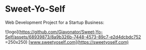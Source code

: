 # Sweet-Yo-Self
Web Development Project for a Startup Business:

![logo](https://github.com/Giavonator/Sweet-Yo-Self/assets/68939873/8a9b326b-7448-4573-89c7-e2d4dcbdc752 =250x250)
[www.sweetyoself.com](https://sweetyoself.com)
